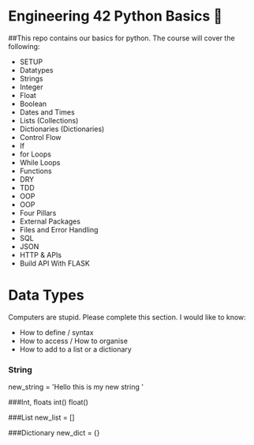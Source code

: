 # Engineering 42 Python Basics 🌮
##This repo contains our basics for python. The course will cover the following:
- SETUP 
- Datatypes 
- Strings
- Integer
- Float
- Boolean
- Dates and Times
- Lists (Collections)
- Dictionaries (Dictionaries)
- Control Flow 
- If
- for Loops
- While Loops
- Functions 
- DRY
- TDD
- OOP 
- OOP
- Four Pillars
- External Packages
- Files and Error Handling
- SQL
- JSON
- HTTP & APIs
- Build API With FLASK


# Data Types

Computers are stupid. Please complete this section. I would like to know:

* How to define / syntax
* How to access / How to organise
* How to add to a list or a dictionary


### String
   new_string =  'Hello this is my new string '

###Int, floats
    int()
    float()

###List
    new_list = []

###Dictionary
    new_dict = {}